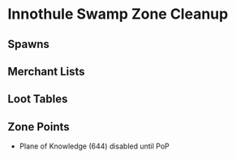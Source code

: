 # Innothule Swamp Zone Cleanup

## Spawns

## Merchant Lists

## Loot Tables

## Zone Points
* Plane of Knowledge (644) disabled until PoP
